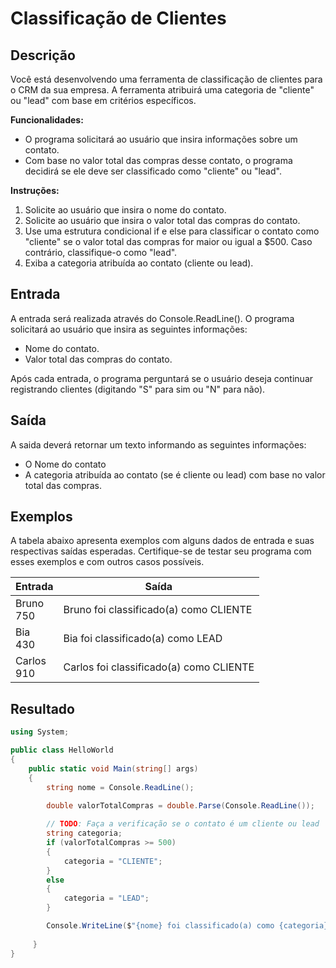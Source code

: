 # Classificação de Clientes

## Descrição

Você está desenvolvendo uma ferramenta de classificação de clientes para o CRM da sua empresa. A ferramenta atribuirá uma categoria de "cliente" ou "lead" com base em critérios específicos.

**Funcionalidades:**

  - O programa solicitará ao usuário que insira informações sobre um contato.
  - Com base no valor total das compras desse contato, o programa decidirá se ele deve ser classificado como "cliente" ou "lead".

**Instruções:**

  1. Solicite ao usuário que insira o nome do contato.
  2. Solicite ao usuário que insira o valor total das compras do contato.
  3. Use uma estrutura condicional if e else para classificar o contato como "cliente" se o valor total das compras for maior ou igual a $500. Caso contrário, classifique-o como "lead".
  4. Exiba a categoria atribuída ao contato (cliente ou lead).

## Entrada

A entrada será realizada através do Console.ReadLine(). O programa solicitará ao usuário que insira as seguintes informações:

  - Nome do contato.
  - Valor total das compras do contato.

Após cada entrada, o programa perguntará se o usuário deseja continuar registrando clientes (digitando "S" para sim ou "N" para não).

## Saída

A saida deverá retornar um texto informando as seguintes informações:

  - O Nome do contato
  - A categoria atribuída ao contato (se é cliente ou lead) com base no valor total das compras.

## Exemplos

A tabela abaixo apresenta exemplos com alguns dados de entrada e suas respectivas saídas esperadas. Certifique-se de testar seu programa com esses exemplos e com outros casos possíveis.

| Entrada | Saída |
| - | - |
| Bruno<br>750 | Bruno foi classificado(a) como CLIENTE |
| Bia<br>430 | Bia foi classificado(a) como LEAD |
| Carlos<br>910 | Carlos foi classificado(a) como CLIENTE |

## Resultado

```csharp
using System;

public class HelloWorld
{
    public static void Main(string[] args)
    {
        string nome = Console.ReadLine();
        
        double valorTotalCompras = double.Parse(Console.ReadLine());

        // TODO: Faça a verificação se o contato é um cliente ou lead
        string categoria;
        if (valorTotalCompras >= 500)
        {
            categoria = "CLIENTE";
        }
        else
        {
            categoria = "LEAD";
        }

        Console.WriteLine($"{nome} foi classificado(a) como {categoria}");
        
     }
}
```
